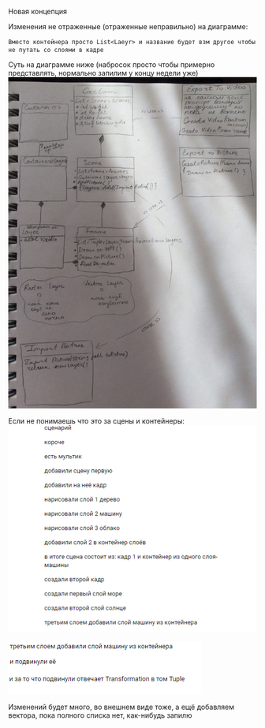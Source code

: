 Новая концепция

Изменения не отраженные (отраженные неправильно) на диаграмме:

    Вместо контейнера просто List<Laeyr> и название будет взм другое чтобы не путать со слоями в кадре


Суть на диаграмме ниже (набросок просто чтобы примерно представлять, нормально запилим у концу недели уже)
![UML](https://github.com/Anonymoar/DrawMoar/blob/develop/%D0%9D%D0%B0%D0%B1%D1%80%D0%BE%D1%81%D0%BE%D0%BA%20UML.jpg)  

Если не понимаешь что это за сцены и контейнеры:
![UML](https://github.com/Anonymoar/DrawMoar/blob/develop/%D0%A1%D1%86%D0%B5%D0%BD%D0%B0%D1%80%D0%B8%D0%B9.png) 

![UML](https://github.com/Anonymoar/DrawMoar/blob/develop/%D0%9F%D1%80%D0%BE%D0%B4%D0%BE%D0%BB%D0%B6%D0%B5%D0%BD%D0%B8%D0%B5%20%D1%81%D1%86%D0%B5%D0%BD%D0%B0%D1%80%D0%B8%D1%8F.png) 


Изменений будет много, во внешнем виде тоже, а ещё добавляем вектора, пока полного списка нет, как-нибудь запилю

